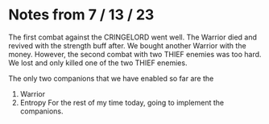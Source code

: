 # Notes from 7 / 13 / 23

The first combat against the CRINGELORD went well.
The Warrior died and revived with the strength buff after.
We bought another Warrior with the money.
However, the second combat with two THIEF enemies was too hard.
We lost and only killed one of the two THIEF enemies.

The only two companions that we have enabled so far are the
1. Warrior
2. Entropy
For the rest of my time today, going to implement the companions.
